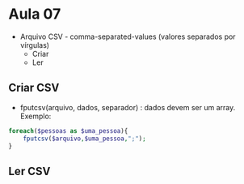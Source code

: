 # Aula 07
- Arquivo CSV - comma-separated-values (valores separados por vírgulas)
    - Criar
    - Ler

## Criar CSV
- fputcsv(arquivo, dados, separador) : dados devem ser um array. Exemplo:
```php
foreach($pessoas as $uma_pessoa){
    fputcsv($arquivo,$uma_pessoa,";");    
}
```

## Ler CSV
